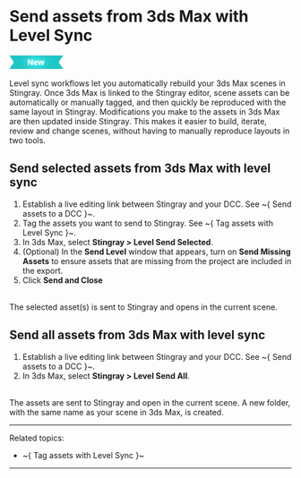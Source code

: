 # Send assets from 3ds Max with Level Sync

[![NEW](../../images/new.png "What else is new in v1.6?")](../release_notes/readme_1.6.html)

Level sync workflows let you automatically rebuild your 3ds Max scenes in Stingray. Once 3ds Max is linked to the Stingray editor, scene assets can be automatically or manually tagged, and then quickly be reproduced with the same layout in Stingray. Modifications you make to the assets in 3ds Max are then updated inside Stingray. This makes it easier to build, iterate, review and change scenes, without having to manually reproduce layouts in two tools.

## Send selected assets from 3ds Max with level sync

1. Establish a live editing link between Stingray and your DCC. See ~{ Send assets to a DCC }~.
2. Tag the assets you want to send to Stingray. See ~{ Tag assets with Level Sync }~.
3. In 3ds Max, select **Stingray > Level Send Selected**.
4. (Optional) In the **Send Level** window that appears, turn on **Send Missing Assets** to ensure assets that are missing from the project are included in the export.
5. Click **Send and Close**
<br>
  The selected asset(s) is sent to Stingray and opens in the current scene.

## Send all assets from 3ds Max with level sync
1. Establish a live editing link between Stingray and your DCC. See ~{ Send assets to a DCC }~.
2. In 3ds Max, select **Stingray > Level Send All**.
<br>
  The assets are sent to Stingray and open in the current scene. A new folder, with the same name as your scene in 3ds Max, is created.

---
Related topics:
- ~{ Tag assets with Level Sync }~
---
